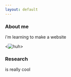 ```yaml
---
layout: default
---
```


### About me

i'm learning to make a website

<![huh](https://github.com/notderylong/notderylong.github.io/tree/main/images/huh.jpg)>

### Research

is really cool
